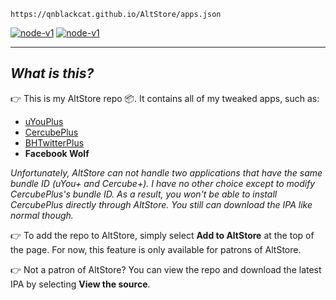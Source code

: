  `https://qnblackcat.github.io/AltStore/apps.json`

[<img src='https://img.shields.io/badge/Add to AltStore-brightgreen.svg' alt='node-v1' />](altstore://source?URL=https://raw.githubusercontent.com/qnblackcat/AltStore/gh-pages/apps.json) [<img src='https://img.shields.io/badge/View the source-blue.svg' alt='node-v1' />](https://altsource.by.lao.sb/browse/?source=https://raw.githubusercontent.com/qnblackcat/AltStore/gh-pages/apps.json)

-------
## _What is this?_

:point_right: This is my AltStore repo :package:. It contains all of my tweaked apps, such as:
- [uYouPlus](https://github.com/qnblackcat/uYouPlus/)
- [CercubePlus](https://github.com/qnblackcat/CercubePlus/)
- [BHTwitterPlus](https://github.com/qnblackcat/BHTwitter-Plus_Sideloaded/) 
- **Facebook Wolf**

_Unfortunately, AltStore can not handle two applications that have the same bundle ID (uYou+ and Cercube+). I have no other choice except to modify CercubePlus's bundle ID. As a result, you won't be able to install CercubePlus directly through AltStore. You still can download the IPA like normal though._

:point_right: To add the repo to AltStore, simply select **Add to AltStore** at the top of the page. For now, this feature is only available for patrons of AltStore.

:point_right: Not a patron of AltStore? You can view the repo and download the latest IPA by selecting **View the source**.
